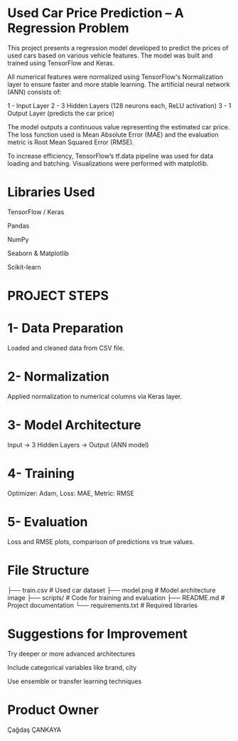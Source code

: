 #  Used Car Price Prediction – A Regression Problem
This project presents a regression model developed to predict the prices of used cars based on various vehicle features. The model was built and trained using TensorFlow and Keras.

All numerical features were normalized using TensorFlow's Normalization layer to ensure faster and more stable learning. The artificial neural network (ANN) consists of:

1 - Input Layer
2 - 3 Hidden Layers (128 neurons each, ReLU activation)
3 - 1 Output Layer (predicts the car price)

The model outputs a continuous value representing the estimated car price. The loss function used is Mean Absolute Error (MAE) and the evaluation metric is Root Mean Squared Error (RMSE).

To increase efficiency, TensorFlow’s tf.data pipeline was used for data loading and batching. Visualizations were performed with matplotlib.

#  Libraries Used
TensorFlow / Keras

Pandas

NumPy

Seaborn & Matplotlib

Scikit-learn

#  PROJECT STEPS

# 1- Data Preparation
Loaded and cleaned data from CSV file.

# 2- Normalization
Applied normalization to numerical columns via Keras layer.

# 3- Model Architecture
Input → 3 Hidden Layers → Output (ANN model)

# 4- Training
Optimizer: Adam, Loss: MAE, Metric: RMSE

# 5- Evaluation
Loss and RMSE plots, comparison of predictions vs true values.


# File Structure
├── train.csv          # Used car dataset
├── model.png          # Model architecture image
├── scripts/           # Code for training and evaluation
├── README.md          # Project documentation
└── requirements.txt   # Required libraries

# Suggestions for Improvement
Try deeper or more advanced architectures

Include categorical variables like brand, city

Use ensemble or transfer learning techniques

# Product Owner 
Çağdaş ÇANKAYA
